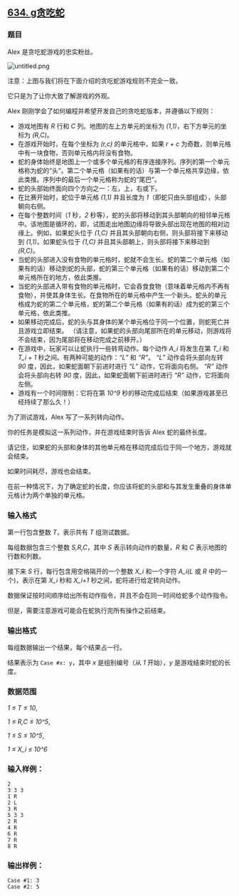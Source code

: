 ## [634. g贪吃蛇](https://www.acwing.com/problem/content/636/)

### 题目

Alex 是贪吃蛇游戏的忠实粉丝。

 ![untitled.png](https://cdn.acwing.com/media/article/image/2019/04/08/19_213e9adc5a-untitled.png)

注意：上图与我们将在下面介绍的贪吃蛇游戏规则不完全一致。

它只是为了让你大致了解游戏的外观。

Alex 刚刚学会了如何编程并希望开发自己的贪吃蛇版本，并遵循以下规则：

- 游戏地图有 *R* 行和 *C* 列。地图的左上方单元的坐标为 *(1,1)*，右下方单元的坐标为 *(R,C)*。
- 在游戏开始时，在每个坐标为 *(r,c)* 的单元格中，如果 *r + c* 为奇数，则单元格中有一块食物，否则单元格内将没有食物。
- 蛇的身体始终是地图上一个或多个单元格的有序连接序列。序列的第一个单元格称为蛇的“头”。第二个单元格（如果有的话）与第一个单元格共享边缘，依此类推。序列中的最后一个单元格称为蛇的“尾巴”。
- 蛇的头部始终面向四个方向之一：左，上，右或下。
- 在比赛开始时，蛇位于单元格 *(1,1)* 并且长度为 *1*（即蛇只由头部组成），头部朝向右侧。
- 在每个整数时间（*1* 秒，*2* 秒等），蛇的头部将移动到其头部朝向的相邻单元格中。该地图是循环的，即，试图走出地图边缘将导致头部出现在地图的相对边缘上。例如，如果蛇头位于 *(1,C)* 并且其头部朝向右侧，则头部将接下来移动到 *(1,1)*。如果蛇头位于 *(1,C)* 并且其头部朝上，则头部将接下来移动到 *(R,C)*。
- 当蛇的头部进入没有食物的单元格时，蛇就不会生长。蛇的第二个单元格（如果有的话）移动到蛇的头部，蛇的第三个单元格（如果有的话）移动到第二个单元格所在的地方，依此类推。
- 当蛇的头部进入带有食物的单元格时，它会吞食食物（意味着单元格内不再有食物），并使其身体生长。在食物所在的单元格中产生一个新头。蛇头的单元格成为蛇的第二个单元格，蛇的第二个单元格（如果有的话）成为蛇的第三个单元格，依此类推。
- 如果移动完成后，蛇的头与其身体的某个单元格位于同一个位置，则蛇死亡并且游戏立即结束。 （请注意，如果蛇的头部向尾部所在的单元移动，则游戏将不会结束，因为尾部将在移动完成之前移开。）
- 在游戏中，玩家可以让蛇执行一些转弯动作。每个动作 *A_i* 将发生在第 *T_i* 和 *T_i + 1* 秒之间。有两种可能的动作：*“L”* 和 *“R”*。 *“L”* 动作会将头部向左转 *90* 度，因此，如果蛇面朝下前进时进行 *“L”* 动作，它将面向右侧。 *“R”* 动作会将头部向右转 *90* 度，因此，如果蛇面朝下前进时进行 *“R”* 动作，它将面向左侧。
- 游戏有一个时间限制：它将在第 *10^9* 秒的移动完成后结束（如果游戏甚至已经持续了那么久！）

为了测试游戏，Alex 写了一系列转向动作。

你的任务是模拟这一系列动作，并在游戏结束时告诉 Alex 蛇的最终长度。

请记住，如果蛇的头部和身体的其他单元格在移动完成后位于同一个地方，游戏就会结束。

如果时间耗尽，游戏也会结束。

在前一种情况下，为了确定蛇的长度，你应该将蛇的头部和与其发生重叠的身体单元格计为两个单独的单元格。

### 输入格式

第一行包含整数 *T*，表示共有 *T* 组测试数据。

每组数据包含三个整数 *S,R,C*，其中 *S* 表示转向动作的数量，*R* 和 *C* 表示地图的行数和列数。

接下来 *S* 行，每行包含用空格隔开的一个整数 *X_i* 和一个字符 *A_i*(*L* 或 *R* 中的一个)，表示在第 *X_i* 秒和 *X_i+1* 秒之间，蛇将进行给定转向动作。

数据保证按时间顺序给出所有动作指令，并且不会在同一时间给蛇多个动作指令。

但是，需要注意游戏可能会在蛇执行完所有操作之前结束。

### 输出格式

每组数据输出一个结果，每个结果占一行。

结果表示为 `Case #x: y`，其中 *x* 是组别编号（从 *1* 开始），*y* 是游戏结束时蛇的长度。

### 数据范围

*1 ≤ T ≤ 10*,

*1 ≤ R,C ≤ 10^5*,

*1 ≤ S ≤ 10^5*,

*1 ≤ X_i ≤ 10^6*

### 输入样例：

```
2
3 3 3
1 R
2 L
3 R
5 3 3
2 R
4 R
6 R
7 R
8 R
```

### 输出样例：

```
Case #1: 3
Case #2: 5
```
